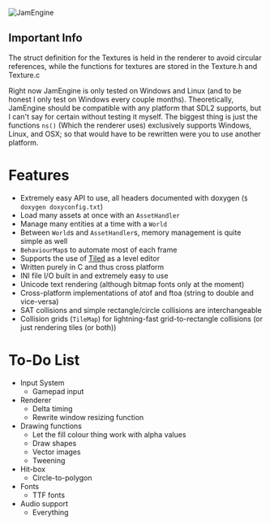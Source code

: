 ![JamEngine](https://i.imgur.com/eF0nArB.png)

Important Info
--------------
The struct definition for the Textures is held in the renderer
to avoid circular references, while the functions for textures
are stored in the Texture.h and Texture.c

Right now JamEngine is only tested on Windows and Linux (and to be
honest I only test on Windows every couple months). Theoretically, JamEngine
should be compatible with any platform that SDL2 supports, but I can't
say for certain without testing it myself. The biggest thing is just
the functions `ns()` (Which the renderer uses) exclusively supports Windows,
Linux, and OSX; so that would have to be rewritten were you to use another
platform.

Features
========
 - Extremely easy API to use, all headers documented with doxygen (`$ doxygen doxyconfig.txt`)
 - Load many assets at once with an `AssetHandler`
 - Manage many entities at a time with a `World`
 - Between `World`s and `AssetHandler`s, memory management is quite simple as well
 - `BehaviourMap`s to automate most of each frame
 - Supports the use of [Tiled](https://www.mapeditor.org/) as a level editor
 - Written purely in C and thus cross platform
 - INI file I/O built in and extremely easy to use
 - Unicode text rendering (although bitmap fonts only at the moment)
 - Cross-platform implementations of atof and ftoa (string to double and vice-versa)
 - SAT collisions and simple rectangle/circle collisions are interchangeable
 - Collision grids (`TileMap`) for lightning-fast grid-to-rectangle collisions (or just rendering tiles (or both))

To-Do List
==========
 - Input System
    + Gamepad input
 - Renderer
    + Delta timing
    + Rewrite window resizing function
 - Drawing functions
    + Let the fill colour thing work with alpha values
    + Draw shapes
    + Vector images
    + Tweening
 - Hit-box
    + Circle-to-polygon
 - Fonts
    + TTF fonts
 - Audio support
    + Everything